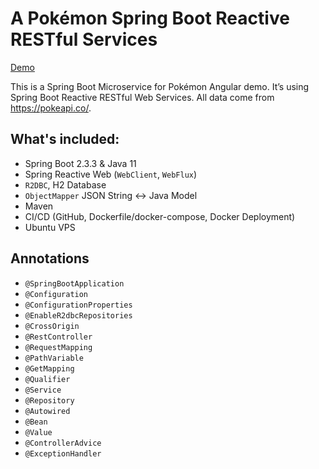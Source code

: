 # A Pokémon Spring Boot Reactive RESTful Services

[Demo](http://pokemon.dlei.ca)

This is a Spring Boot Microservice for Pokémon Angular demo. It’s using Spring Boot Reactive RESTful Web Services. All data come from https://pokeapi.co/.

## What's included:

-   Spring Boot 2.3.3 & Java 11
-   Spring Reactive Web (`WebClient`, `WebFlux`)
-   `R2DBC`, H2 Database
-   `ObjectMapper` JSON String <-> Java Model
-   Maven
-   CI/CD (GitHub, Dockerfile/docker-compose, Docker Deployment)
-   Ubuntu VPS

## Annotations

-   `@SpringBootApplication`
-   `@Configuration`
-   `@ConfigurationProperties`
-   `@EnableR2dbcRepositories`
-   `@CrossOrigin`
-   `@RestController`
-   `@RequestMapping`
-   `@PathVariable`
-   `@GetMapping`
-   `@Qualifier`
-   `@Service`
-   `@Repository`
-   `@Autowired`
-   `@Bean`
-   `@Value`
-   `@ControllerAdvice`
-   `@ExceptionHandler`
